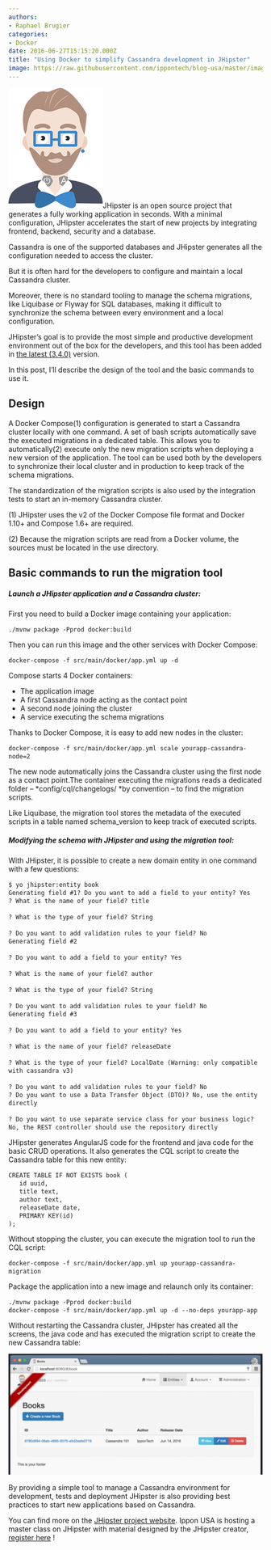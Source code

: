 ```yaml
---
authors:
- Raphael Brugier
categories:
- Docker
date: 2016-06-27T15:15:20.000Z
title: "Using Docker to simplify Cassandra development in JHipster"
image: https://raw.githubusercontent.com/ippontech/blog-usa/master/images/2016/12/using-docker-1-2.jpg
---
```


[![JHipster](https://raw.githubusercontent.com/ippontech/blog-usa/master/images/2016/06/logo-jhipster2x-1.png)](https://raw.githubusercontent.com/ippontech/blog-usa/master/images/2016/06/logo-jhipster2x-1.png)JHipster is an open source project that generates a fully working application in seconds. With a minimal configuration, JHipster accelerates the start of new projects by integrating frontend, backend, security and a database.

Cassandra is one of the supported databases and JHipster generates all the configuration needed to access the cluster.

But it is often hard for the developers to configure and maintain a local Cassandra cluster.

Moreover, there is no standard tooling to manage the schema migrations, like Liquibase or Flyway for SQL databases, making it difficult to synchronize the schema between every environment and a local configuration.

JHipster’s goal is to provide the most simple and productive development environment out of the box for the developers, and this tool has been added in [the latest (3.4.0)](https://jhipster.github.io/2016/05/27/jhipster-release-3.4.0.html) version.

In this post, I’ll describe the design of the tool and the basic commands to use it.

## Design

A Docker Compose(1) configuration is generated to start a Cassandra cluster locally with one command. A set of bash scripts automatically save the executed migrations in a dedicated table. This allows you to automatically(2) execute only the new migration scripts when deploying a new version of the application.
 The tool can be used both by the developers to synchronize their local cluster and in production to keep track of the schema migrations.

The standardization of the migration scripts is also used by the integration tests to start an in-memory Cassandra cluster.

(1) JHipster uses the v2 of the Docker Compose file format and Docker 1.10+ and Compose 1.6+ are required.

(2) Because the migration scripts are read from a Docker volume, the sources must be located in the use directory.

## Basic commands to run the migration tool

##### Launch a JHipster application and a Cassandra cluster:

First you need to build a Docker image containing your application:

```language-bash
./mvnw package -Pprod docker:build
```
Then you can run this image and the other services with Docker Compose:

```language-bash
docker-compose -f src/main/docker/app.yml up -d
```
Compose starts 4 Docker containers:

- The application image
- A first Cassandra node acting as the contact point
- A second node joining the cluster
- A service executing the schema migrations

Thanks to Docker Compose, it is easy to add new nodes in the cluster:

```language-bash
docker-compose -f src/main/docker/app.yml scale yourapp-cassandra-node=2
```

 The new node automatically joins the Cassandra cluster using the first node as a contact point.The container executing the migrations reads a dedicated folder – *config/cql/changelogs/ *by convention – to find the migration scripts.

Like Liquibase, the migration tool stores the metadata of the executed scripts in a table named schema_version to keep track of executed scripts.

##### Modifying the schema with JHipster and using the migration tool:

With JHipster, it is possible to create a new domain entity in one command with a few questions:

```language-bash
$ yo jhipster:entity book
Generating field #1? Do you want to add a field to your entity? Yes
? What is the name of your field? title

? What is the type of your field? String

? Do you want to add validation rules to your field? No
Generating field #2

? Do you want to add a field to your entity? Yes

? What is the name of your field? author

? What is the type of your field? String

? Do you want to add validation rules to your field? No
Generating field #3

? Do you want to add a field to your entity? Yes

? What is the name of your field? releaseDate

? What is the type of your field? LocalDate (Warning: only compatible with cassandra v3)

? Do you want to add validation rules to your field? No
? Do you want to use a Data Transfer Object (DTO)? No, use the entity directly

? Do you want to use separate service class for your business logic? No, the REST controller should use the repository directly
```

JHipster generates AngularJS code for the frontend and java code for the basic CRUD operations. It also generates the CQL script to create the Cassandra table for this new entity:

```language-sql
CREATE TABLE IF NOT EXISTS book (
   id uuid,
   title text,
   author text,
   releaseDate date,
   PRIMARY KEY(id)
);
```

Without stopping the cluster, you can execute the migration tool to run the CQL script:

```language-bash
docker-compose -f src/main/docker/app.yml up yourapp-cassandra-migration
```

 Package the application into a new image and relaunch only its container:
```language-bash
./mvnw package -Pprod docker:build
docker-compose -f src/main/docker/app.yml up -d --no-deps yourapp-app
```

<span style="font-weight: 400;">Without restarting the Cassandra cluster, JHipster has created all the screens, the java code and has executed the migration script to create the new Cassandra table:</span>

[![JHipster generated](https://raw.githubusercontent.com/ippontech/blog-usa/master/images/2016/06/Screen-Shot-2016-05-24-at-4.10.47-PM-1024x486.png)](https://raw.githubusercontent.com/ippontech/blog-usa/master/images/2016/06/Screen-Shot-2016-05-24-at-4.10.47-PM.png)

<span style="font-weight: 400;">By providing a simple tool to manage a Cassandra environment for development, tests and deployment JHipster is also providing best practices to start new applications based on Cassandra.</span>

<span style="font-weight: 400;">You can find more on the [JHipster project website](http://jhipster.github.io).</span>
<span style="font-weight: 400;">Ippon USA is hosting a master class on JHipster with material designed by the JHipster creator, </span>[<span style="font-weight: 400;">register here</span>](https://www.eventbrite.com/e/jhipster-master-class-ippon-usa-tickets-21358779685)<span style="font-weight: 400;"> !</span>
